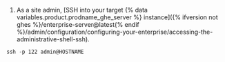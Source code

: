 1. As a site admin, [SSH into your target {% data variables.product.prodname_ghe_server %} instance]({% ifversion not ghes %}/enterprise-server@latest{% endif %}/admin/configuration/configuring-your-enterprise/accessing-the-administrative-shell-ssh).
```shell
ssh -p 122 admin@HOSTNAME
```
